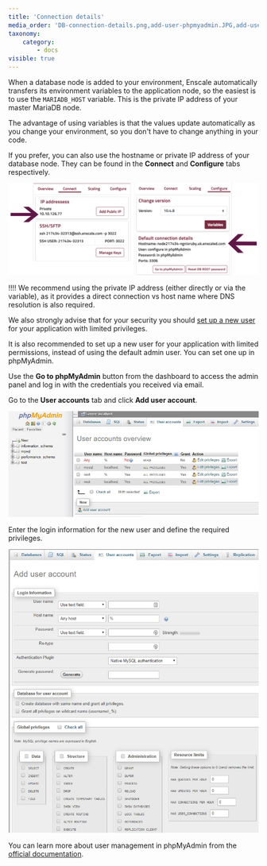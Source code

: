 ```yaml
---
title: 'Connection details'
media_order: 'DB-connection-details.png,add-user-phpmyadmin.JPG,add-user-phpmyadmin-2.JPG'
taxonomy:
    category:
        - docs
visible: true
---
```


When a database node is added to your environment, Enscale automatically transfers its environment variables to the application node, so the easiest is to use the `MARIADB_HOST` variable. This is the private IP address of your master MariaDB node.

The advantage of using variables is that the values update automatically as you change your environment, so you don't have to change anything in your code.

If you prefer, you can also use the hostname or private IP address of your database node. They can be found in the **Connect** and **Configure** tabs respectively.

![](DB-connection-details.png)

!!!! We recommend using the private IP address (either directly or via the variable), as it provides a direct connection vs host name where DNS resolution is also required.

We also strongly advise that for your security you should [set up a new user](/database-nodes/mariadb/user-creation) for your application with limited privileges.

It is also recommended to set up a new user for your application with limited permissions, instead of using the default admin user. You can set one up in phpMyAdmin. 

Use the **Go to phpMyAdmin** button from the dashboard to access the admin panel and log in with the credentials you received via email.

Go to the **User accounts** tab and click **Add user account**.

![](add-user-phpmyadmin.JPG)

Enter the login information for the new user and define the required privileges.

![](add-user-phpmyadmin-2.JPG)

You can learn more about user management in phpMyAdmin from the [official documentation](https://docs.phpmyadmin.net/en/latest/privileges.html).